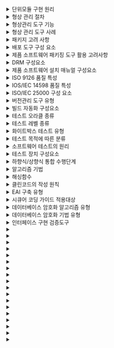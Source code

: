 <details>
<summary>단위모듈 구현 원리</summary>
  <b>정분추모</b><br/>
  정보은닉 / 분할과 정복 / 추상화 / 모듈 독립성
</details>

<details>
<summary>형상 관리 절차</summary>
  <b>식통감기</b><br/>
  형상 식별 / 형상 통제 / 형상 감사 / 형상 기록
</details>

<details>
<summary>형상관리 도구 기능</summary>
  <b>인아커</b><br/>
  체크인 / 체크아웃 / 커밋
</details>

<details>
<summary>형상 관리 도구 사례</summary>
  <b>CSG</b><br/>
  CVs / SVN / Git
</details>

<details>
<summary>패키지 고려 사항</summary>
  <b>환유관변</b><br/>
  사용자 시스템의 환경 정의 / UI 제공 / 관리 서비스 제공형태 / 패키징 변경 및 개선관리 고려
</details>

<details>
<summary>배포 도구 구성 요소</summary>
  <b>암키식저 파정크인</b><br/>
  암호화 / 키 관리 / 식별 기술 / 저작권 표현 / 암호화 파일 생성 / 정책 관리 / 크랙 방지 / 인증
</details>

<details>
<summary>제픔 소프트웨어 패키징 도구 활용 고려사항</summary>
  <b>암이복최</b><br/>
  암호화,보안 / 이기종 연동 / 복잡성 및 비효율성 문제 / 최적합 암호화 알고리즘 적용
</details>

<details>
<summary>DRM 구성요소</summary>
  <b>제소분 클콘패 컨보</b><br/>
  콘텐츠 제공자 / 콘텐츠 소비자 / 콘텐츠 분배자 / 클리어링 하우스 / DRM 콘텐츠 / 패키저 / DRM 컨트롤러 / 보안 컨테이너
</details>

<details>
<summary>제품 소프트웨어 설치 매뉴얼 구성요소</summary>
  <b>개파절아 삭버고준</b><br/>
  제품 소프트웨어 개요 / 설치 관련 파일 / 설치 절차 / 설치 아이콘 / 삭제 방법 / 설치 버전 및 작성자 / 고객 지원 방법 및 FAQ / 준수 정보 & 제한 보증
</details>

<details>
<summary>ISO 9126 품질 특성</summary>
  <b>기신사효유이</b><br/>
  기능성 / 신뢰성 / 사용성 / 효율성 / 유지보수성 / 이식성
</details>

<details>
<summary>IOS/IEC 14598 품질 특성</summary>
  <b>반재공객</b><br/>
  반복성 / 재현성 / 공정성 / 객관성
</details>

<details>
<summary>ISO/IEC 25000 구성 요소</summary>
  <b>관모측요평</b><br/>
  품질 관리 / 품질 모델 / 품질 측정 / 품질 요구 / 품질 평가
</details>

<details>
<summary>버전관리 도구 유형</summary>
  <b>공클분</b><br/>
  공유 폴더 방식 / 클라이언트-서버방식 / 분산 저장소 방식
</details>

<details>
<summary>빌드 자동화 구성요소</summary>
  <b>CS 빌테커인</b><br/>
  CI 서버 / SCM / 빌드 도구 / 테스트 도구 / 테스트 커버리지 도구 / 인스펙션 도구
</details>

<details>
<summary>테스트 오라클 종류</summary>
  <b>참샘휴일</b><br/>
  참 오라클 / 샘플링 오라클 / 휴리스틱 오라클 / 일관성 검사 오라클
</details>

<details>
<summary>테스트 레벨 종류</summary>
  <b>동경결상 유분패원비오</b><br/>
  동등 분할/ 경계값 분석/ 결정 테이블/ 상태전이/ 유스케이스/ 분류트리/ 페어와이즈/ 원인-결과 그래프/ 비교테스트/ 오류추정
</details>

<details>
<summary>화이트박스 테스트 유형</summary>
  <b>구결조 조변다 기제데루</b><br/>
  구문 / 결정 / 조건 / 조건-결정 / 변경 조건 - 결정 / 다중 조건 / 기본 경로 커버리지 / 제어 흐름 테스트 / 데이터 흐름 테스트 / 루프 테스트
</details>

<details>
<summary>테스트 목적에 따른 분류</summary>
  <b>회안성 강 구회병</b><br/>
  회복 / 안전 / 성능 / 강도 / 구조 / 회귀 / 병행 테스트
</details>

<details>
<summary>소프트웨어 테스트의 원리</summary>
  <b>결완초집 살정오</b><br/>
  결함이 존재 / 완벽한 테스팅 불가능 / 초기에 테스팅 시작 / 결함집중 / 살충제 패러독스 / 정황에 의존 / 오류 부재의 궤변
</details>

<details>
<summary>테스트 장치 구성요소</summary>
  <b>드스슈 케시스목</b><br/>
  드라이버 / 스텁 / 슈트 / 케이스 / 시나리오 / 스크립트 / 목 오브젝트
</details>

<details>
<summary>하향식/상향식 통합 수행단계</summary>
  <b>하스 상드</b><br/>
  하향식-스텁 / 상향식-드라이버
</details>

<details>
<summary>알고리즘 기법</summary>
  <b>분동탐백</b><br/>
  분할과정복 / 동적계획법 / 탐욕법 / 백트래킹
</details>

<details>
<summary>해싱함수</summary>
  <b>산곱숫 폴기무</b><br/>
  제산법 / 제곱법 / 숫자 분석법 / 폴딩법 / 기수변환법 / 무작위방법
</details>

<details>
<summary>클린코드의 작성 원칙</summary>
  <b>가단의 중추</b><br/>
  가독성 / 단순성 / 의존성 최소 / 중복성 제거 / 추상화
</details>

<details>
<summary>EAI 구축 유형</summary>
  <b>포허 메하</b><br/>
  포인트 투 포인트 / 허브 앤 스포크 / 메시지 버스 / 하이브리드
</details>

<details>
<summary>시큐어 코딩 가이드 적용대상</summary>
  <b>입보시 에코갭아</b><br/>
  입력데이터 검증 및 표현 / 보안 기능 / 시간 및 상태 / 에러처리 / 코드오류 / 캡슐화 / API 오용
</details>

<details>
<summary>데이터베이스 암호화 알고리즘 유형</summary>
  <b>대비해</b><br/>
  대칭 키 암호화 알고리즘 / 비대칭 키 암호화 알고리즘 / 해시 암호화 알고리즘
</details>

<details>
<summary>데이터베이스 암호화 기법 유형</summary>
  <b>애플하</b><br/>
  API 방식 / Pulg-in 방식 / Hybrid 방식
</details>

<details>
<summary>인터페이스 구현 검증도구</summary>
  <b>엑스피 엔셀웨</b><br/>
  xUnit / STAF / FitNesse / NTAF / Selenium / watir
</details>

<details>
<summary></summary>
  <b></b><br/>
  
</details>

<details>
<summary></summary>
  <b></b><br/>
  
</details>

<details>
<summary></summary>
  <b></b><br/>
  
</details>

<details>
<summary></summary>
  <b></b><br/>
  
</details>

<details>
<summary></summary>
  <b></b><br/>
  
</details>

<details>
<summary></summary>
  <b></b><br/>
  
</details>

<details>
<summary></summary>
  <b></b><br/>
  
</details>

<details>
<summary></summary>
  <b></b><br/>
  
</details>

<details>
<summary></summary>
  <b></b><br/>
  
</details>

<details>
<summary></summary>
  <b></b><br/>
  
</details>

<details>
<summary></summary>
  <b></b><br/>
  
</details>

<details>
<summary></summary>
  <b></b><br/>
  
</details>

<details>
<summary></summary>
  <b></b><br/>
  
</details>

<details>
<summary></summary>
  <b></b><br/>
  
</details>

<details>
<summary></summary>
  <b></b><br/>
  
</details>

<details>
<summary></summary>
  <b></b><br/>
  
</details>

<details>
<summary></summary>
  <b></b><br/>
  
</details>

<details>
<summary></summary>
  <b></b><br/>
  
</details>

























